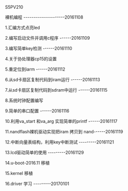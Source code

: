 S5PV210

裸机编程   ---------------------20161108


1.汇编方式点亮led

2.编写启动文件并调用c程序		------20161109

3.编写简单key检测			------20161110

4.关于协处理器cp15的设置 

5.重定位到iarm				------20161112

6.从sd卡扇区复制代码到iram运行		------20161113

7.从sd卡扇区复制代码到sdram中运行 	------20161115

8.系统时钟配置编写			

9.简单的串口配置			------20161116

10.利用va_start 和va_arg 实现简单的printf ------20161117

11.nandflash裸机驱动实现把iram 拷贝到 nand------20161119

12.中断向量表结构，利用key中断测试     ---------20161121

13.lcd驱动简单的使用		       ---------20161129

14.u-boot-2016.11 移植

15.kernel 移植

16.driver 学习								---------20170101
